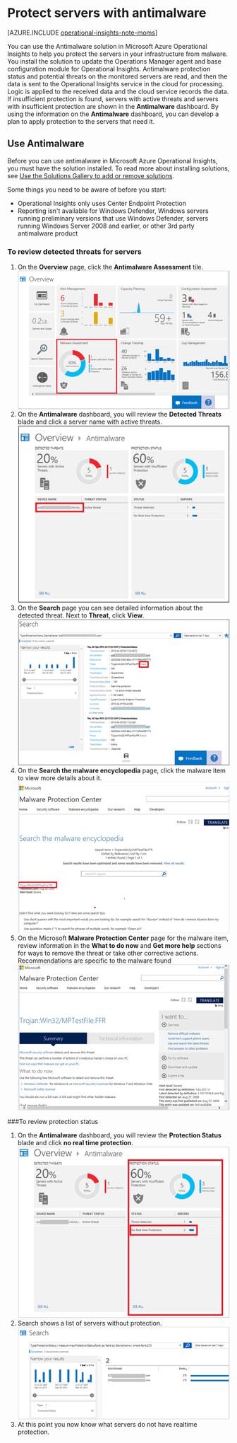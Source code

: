 <properties
   pageTitle="Protect servers with antimalware"
   description="Use antimalware to help you protect the servers in your infrastructure from malware"
   services="operational-insights"
   documentationCenter=""
   authors="bandersmsft"
   manager="jwhit"
   editor="" />
<tags
   ms.service="operational-insights"
   ms.devlang="na"
   ms.topic="article"
   ms.tgt_pltfrm="na"
   ms.workload="na"
   ms.date="05/15/2015"
   ms.author="banders" />

# Protect servers with antimalware

[AZURE.INCLUDE [operational-insights-note-moms](../includes/operational-insights-note-moms.md)]

You can use the Antimalware solution in Microsoft Azure Operational Insights to help you protect the servers in your infrastructure from malware. You install the solution to update the Operations Manager agent and base configuration module for Operational Insights. Antimalware protection status and potential threats on the monitored servers are read, and then the data is sent to the Operational Insights service in the cloud for processing. Logic is applied to the received data and the cloud service records the data. If insufficient protection is found, servers with active threats and servers with insufficient protection are shown in the **Antimalware** dashboard. By using the information on the **Antimalware** dashboard, you can develop a plan to apply protection to the servers that need it.

## Use Antimalware

Before you can use antimalware in Microsoft Azure Operational Insights, you must have the solution installed. To read more about installing solutions, see [Use the Solutions Gallery to add or remove solutions](operational-insights-add-solution.md).

Some things you need to be aware of before you start:
 
- Operational Insights only uses Center Endpoint Protection 
- Reporting isn't available for Windows Defender, Windows servers running preliminary versions that use Windows Defender, servers running Windows Server 2008 and earlier, or other 3rd party antimalware product

### To review detected threats for servers

1. On the **Overview** page, click the **Antimalware Assessment** tile.
![Malware Assessment Tile](./media/operational-insights-antimalware/antimalware01.png)
2. On the **Antimalware** dashboard, you will review the **Detected Threats** blade and click a server name with active threats.
![Antimalware Dashboard](./media/operational-insights-antimalware/antimalware02.png)
3. On the **Search** page you can see detailed information about the detected threat. Next to **Threat**, click **View**.
![Search Page](./media/operational-insights-antimalware/antimalware03.png)
4. On the **Search the malware encyclopedia** page, click the malware item to view more details about it.
![Search Page](./media/operational-insights-antimalware/antimalware04.png)
5. On the Microsoft **Malware Protection Center** page for the malware item, review information in the **What to do now** and **Get more help** sections for ways to remove the threat or take other corrective actions. Recommendations are specific to the malware found
![Search Page](./media/operational-insights-antimalware/antimalware05.png)

###To review protection status

1. On the **Antimalware** dashboard, you will review the **Protection Status** blade and click **no real time protection**.
![Search Page](./media/operational-insights-antimalware/antimalware06.png)
2. Search shows a list of servers without protection.
![Search Page](./media/operational-insights-antimalware/antimalware07.png)
3. At this point you now know what servers do not have  realtime protection.

